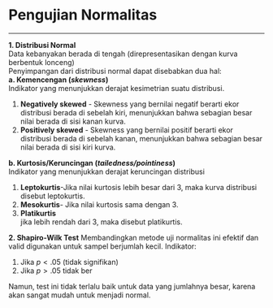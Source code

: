 # Pengujian Normalitas
***

__1. Distribusi Normal__ <br>
Data kebanyakan berada di tengah (direpresentasikan dengan kurva berbentuk lonceng)<br>
Penyimpangan dari distribusi normal dapat disebabkan dua hal:<br>
__a. Kemencengan (*skewness*)__ <br>
Indikator yang menunjukkan derajat kesimetrian suatu distribusi.<br>
1. __Negatively skewed__ - Skewness yang bernilai negatif berarti ekor distribusi berada di sebelah kiri, menunjukkan bahwa sebagian besar nilai berada di sisi kanan kurva. <br>
2. __Positively skewed__ - Skewness yang bernilai positif berarti ekor distribusi berada di sebelah kanan, menunjukkan bahwa sebagian besar nilai berada di sisi kiri kurva.

__b. Kurtosis/Keruncingan (*tailedness/pointiness*)__ <br>
Indikator yang menunjukkan derajat keruncingan distribusi <br>
1. __Leptokurtis__-Jika nilai kurtosis lebih besar dari 3, maka kurva distribusi disebut leptokurtis.
2. __Mesokurtis__- Jika nilai kurtosis sama dengan 3.
3. __Platikurtis__<br>  jika lebih rendah dari 3, maka disebut platikurtis.

__2. Shapiro-Wilk Test__
Membandingkan metode uji normalitas ini efektif dan valid digunakan untuk sampel berjumlah kecil.
Indikator:
1. Jika $p<.05$ (tidak signifikan)
2. Jika $p>.05$ tidak ber

Namun, test ini tidak terlalu baik untuk data yang jumlahnya besar, karena akan sangat mudah untuk menjadi normal.
